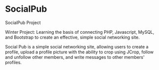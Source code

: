 # SocialPub
SocialPub Project

Winter Project: Learning the basis of connecting PHP, Javascript, MySQL, and Bootstrap to create an effective, simple social networking site.

Social Pub is a simple social networking site, allowing users to create a profile, upload a profile picture with the ability to crop using JCrop, follow and unfollow other members, and write messages to other members' profiles.
